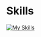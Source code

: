 # Skills
[![My Skills](https://skillicons.dev/icons?i=html,css,js,ts,react,tailwind,scss)](https://skillicons.dev)                

